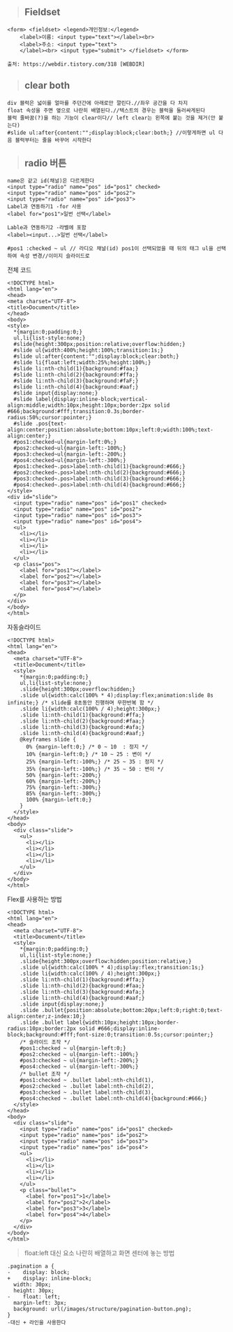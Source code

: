 >## Fieldset
```
<form> <fieldset> <legend>개인정보:</legend>
    <label>이름: <input type="text"></label><br> 
    <label>주소: <input type="text">
    </label><br> <input type="submit"> </fieldset> </form>

출처: https://webdir.tistory.com/318 [WEBDIR]
```
>## clear both
```
div 블럭은 넓이를 얼마를 주던간에 아래로만 깔린다.//좌우 공간을 다 차지
float 속성을 주면 옆으로 나란히 배열된다.//텍스트의 경우는 블럭을 둘러싸게된다
블럭 줄바꿈(?)을 하는 기능이 clear이다// left clear는 왼쪽에 붙는 것을 제거(안 붙는다)
#slide ul:after{content:"";display:block;clear:both;} //이렇게하면 ul 다음 블럭부터는 줄을 바꾸어 시작한다
```
>## radio 버튼
```
name은 같고 id(채널)은 다르게한다
<input type="radio" name="pos" id="pos1" checked>
<input type="radio" name="pos" id="pos2">
<input type="radio" name="pos" id="pos3">
Label과 연동하기1 -for 사용
<label for="pos1">일번 선택</label>

Lable과 연동하기2 -라벨에 포함
<label><input...>일번 선택</label>

#pos1 :checked ~ ul // 라디오 채널(id) pos1이 선택되었을 때 뒤의 태그 ul을 선택하여 속성 변경//이미지 슬라이드로
```
전체 코드

    <!DOCTYPE html>
    <html lang="en">
    <head>
    <meta charset="UTF-8">
    <title>Document</title>
    </head>
    <body>
    <style>
      *{margin:0;padding:0;}
      ul,li{list-style:none;}
      #slide{height:300px;position:relative;overflow:hidden;}
      #slide ul{width:400%;height:100%;transition:1s;}
      #slide ul:after{content:"";display:block;clear:both;}
      #slide li{float:left;width:25%;height:100%;}
      #slide li:nth-child(1){background:#faa;}
      #slide li:nth-child(2){background:#ffa;}
      #slide li:nth-child(3){background:#faF;}
      #slide li:nth-child(4){background:#aaf;}
      #slide input{display:none;}
      #slide label{display:inline-block;vertical-align:middle;width:10px;height:10px;border:2px solid #666;background:#fff;transition:0.3s;border-radius:50%;cursor:pointer;}
      #slide .pos{text-align:center;position:absolute;bottom:10px;left:0;width:100%;text-align:center;}
      #pos1:checked~ul{margin-left:0%;}
      #pos2:checked~ul{margin-left:-100%;}
      #pos3:checked~ul{margin-left:-200%;}
      #pos4:checked~ul{margin-left:-300%;}
      #pos1:checked~.pos>label:nth-child(1){background:#666;}
      #pos2:checked~.pos>label:nth-child(2){background:#666;}
      #pos3:checked~.pos>label:nth-child(3){background:#666;}
      #pos4:checked~.pos>label:nth-child(4){background:#666;}
    </style>
    <div id="slide">
      <input type="radio" name="pos" id="pos1" checked>
      <input type="radio" name="pos" id="pos2">
      <input type="radio" name="pos" id="pos3">
      <input type="radio" name="pos" id="pos4">
      <ul>
        <li></li>
        <li></li>
        <li></li>
        <li></li>
      </ul>
      <p class="pos">
        <label for="pos1"></label>
        <label for="pos2"></label>
        <label for="pos3"></label>
        <label for="pos4"></label>
      </p>
    </div>
    </body>
    </html>

자동슬라이드

    <!DOCTYPE html>
    <html lang="en">
    <head>
      <meta charset="UTF-8">
      <title>Document</title>
      <style>
        *{margin:0;padding:0;}
        ul,li{list-style:none;}
        .slide{height:300px;overflow:hidden;}
        .slide ul{width:calc(100% * 4);display:flex;animation:slide 8s infinite;} /* slide를 8초동안 진행하며 무한반복 함 */
        .slide li{width:calc(100% / 4);height:300px;}
        .slide li:nth-child(1){background:#ffa;}
        .slide li:nth-child(2){background:#faa;}
        .slide li:nth-child(3){background:#afa;}
        .slide li:nth-child(4){background:#aaf;}
        @keyframes slide {
          0% {margin-left:0;} /* 0 ~ 10  : 정지 */
          10% {margin-left:0;} /* 10 ~ 25 : 변이 */
          25% {margin-left:-100%;} /* 25 ~ 35 : 정지 */
          35% {margin-left:-100%;} /* 35 ~ 50 : 변이 */
          50% {margin-left:-200%;}
          60% {margin-left:-200%;}
          75% {margin-left:-300%;}
          85% {margin-left:-300%;}
          100% {margin-left:0;}
        }
      </style>
    </head>
    <body>
      <div class="slide">
        <ul>
          <li></li>
          <li></li>
          <li></li>
          <li></li>
        </ul>
      </div>
    </body>
    </html>

Flex를 사용하는 방법

    <!DOCTYPE html>
    <html lang="en">
    <head>
      <meta charset="UTF-8">
      <title>Document</title>
      <style>
        *{margin:0;padding:0;}
        ul,li{list-style:none;}
        .slide{height:300px;overflow:hidden;position:relative;}
        .slide ul{width:calc(100% * 4);display:flex;transition:1s;}
        .slide li{width:calc(100% / 4);height:300px;}
        .slide li:nth-child(1){background:#ffa;}
        .slide li:nth-child(2){background:#faa;}
        .slide li:nth-child(3){background:#afa;}
        .slide li:nth-child(4){background:#aaf;}
        .slide input{display:none;}
        .slide .bullet{position:absolute;bottom:20px;left:0;right:0;text-align:center;z-index:10;}
        .slide .bullet label{width:10px;height:10px;border-radius:10px;border:2px solid #666;display:inline-block;background:#fff;font-size:0;transition:0.5s;cursor:pointer;}
        /* 슬라이드 조작 */
        #pos1:checked ~ ul{margin-left:0;}
        #pos2:checked ~ ul{margin-left:-100%;}
        #pos3:checked ~ ul{margin-left:-200%;}
        #pos4:checked ~ ul{margin-left:-300%;}
        /* bullet 조작 */
        #pos1:checked ~ .bullet label:nth-child(1),
        #pos2:checked ~ .bullet label:nth-child(2),
        #pos3:checked ~ .bullet label:nth-child(3),
        #pos4:checked ~ .bullet label:nth-child(4){background:#666;}
      </style>
    </head>
    <body>
      <div class="slide">
        <input type="radio" name="pos" id="pos1" checked>
        <input type="radio" name="pos" id="pos2">
        <input type="radio" name="pos" id="pos3">
        <input type="radio" name="pos" id="pos4">
        <ul>
          <li></li>
          <li></li>
          <li></li>
          <li></li>
        </ul>
        <p class="bullet">
          <label for="pos1">1</label>
          <label for="pos2">2</label>
          <label for="pos3">3</label>
          <label for="pos4">4</label>
        </p>
      </div>
    </body>
    </html>
    
   > float:left 대신 요소 나란히 배열하고 화면 센터에 놓는 방법
   ```
   .pagination a {
-    display: block;
+    display: inline-block;
     width: 30px;
     height: 30px;
-    float: left;
     margin-left: 3px;
     background: url(/images/structure/pagination-button.png);
 }
 -대신 + 라인을 사용한다
 ```
